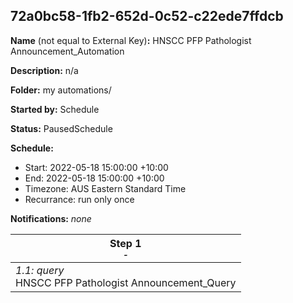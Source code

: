## 72a0bc58-1fb2-652d-0c52-c22ede7ffdcb

**Name** (not equal to External Key)**:** HNSCC PFP Pathologist Announcement_Automation

**Description:** n/a

**Folder:** my automations/

**Started by:** Schedule

**Status:** PausedSchedule

**Schedule:**

* Start: 2022-05-18 15:00:00 +10:00
* End: 2022-05-18 15:00:00 +10:00
* Timezone: AUS Eastern Standard Time
* Recurrance: run only once

**Notifications:** _none_


| Step 1<br>_<small>-</small>_ |
| --- |
| _1.1: query_<br>HNSCC PFP Pathologist Announcement_Query |
